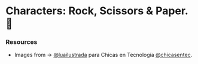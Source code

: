 # Characters: Rock, Scissors & Paper. 💜

### Resources
* Images from → [@luailustrada](-https://luailustrada.tumblr.com/) para Chicas en Tecnología [@chicasentec](https://twitter.com/chicasentec).